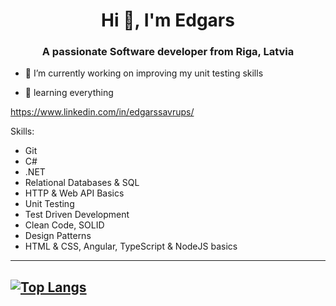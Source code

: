 <h1 align="center">Hi 👋, I'm Edgars</h1>
<h3 align="center">A passionate Software developer from Riga, Latvia</h3>

- 🔭 I’m currently working on improving my unit testing skills 

- 🌱 learning everything

https://www.linkedin.com/in/edgarssavrups/

Skills:
 - Git
 - C# 
 - .NET
 - Relational Databases & SQL
 - HTTP & Web API Basics
 - Unit Testing
 - Test Driven Development
 - Clean Code, SOLID
 - Design Patterns
 - HTML & CSS, Angular, TypeScript & NodeJS basics

-----
[![Top Langs](https://github-readme-stats.vercel.app/api/top-langs/?username=Edgars01&hide=java,html,css)](https://github.com/Edgars01/github-readme-stats)
-----
